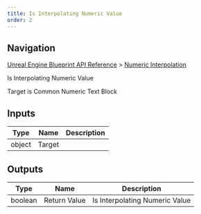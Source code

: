 ```yaml
---
title: Is Interpolating Numeric Value
order: 2
---
```

## Navigation

[Unreal Engine Blueprint API Reference](https://dev.epicgames.com/documentation/en-us/unreal-engine/BlueprintAPI) > [Numeric Interpolation](https://dev.epicgames.com/documentation/en-us/unreal-engine/BlueprintAPI/NumericInterpolation)

Is Interpolating Numeric Value

Target is Common Numeric Text Block

## Inputs

| Type | Name | Description |
| --- | --- | --- |
| object | Target |  |

## Outputs

| Type | Name | Description |
| --- | --- | --- |
| boolean | Return Value | Is Interpolating Numeric Value |
